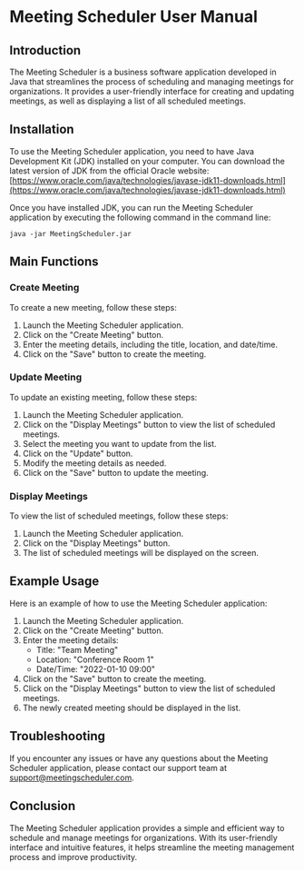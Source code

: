 # Meeting Scheduler User Manual

## Introduction

The Meeting Scheduler is a business software application developed in Java that streamlines the process of scheduling and managing meetings for organizations. It provides a user-friendly interface for creating and updating meetings, as well as displaying a list of all scheduled meetings.

## Installation

To use the Meeting Scheduler application, you need to have Java Development Kit (JDK) installed on your computer. You can download the latest version of JDK from the official Oracle website: [https://www.oracle.com/java/technologies/javase-jdk11-downloads.html](https://www.oracle.com/java/technologies/javase-jdk11-downloads.html)

Once you have installed JDK, you can run the Meeting Scheduler application by executing the following command in the command line:

```
java -jar MeetingScheduler.jar
```

## Main Functions

### Create Meeting

To create a new meeting, follow these steps:

1. Launch the Meeting Scheduler application.
2. Click on the "Create Meeting" button.
3. Enter the meeting details, including the title, location, and date/time.
4. Click on the "Save" button to create the meeting.

### Update Meeting

To update an existing meeting, follow these steps:

1. Launch the Meeting Scheduler application.
2. Click on the "Display Meetings" button to view the list of scheduled meetings.
3. Select the meeting you want to update from the list.
4. Click on the "Update" button.
5. Modify the meeting details as needed.
6. Click on the "Save" button to update the meeting.

### Display Meetings

To view the list of scheduled meetings, follow these steps:

1. Launch the Meeting Scheduler application.
2. Click on the "Display Meetings" button.
3. The list of scheduled meetings will be displayed on the screen.

## Example Usage

Here is an example of how to use the Meeting Scheduler application:

1. Launch the Meeting Scheduler application.
2. Click on the "Create Meeting" button.
3. Enter the meeting details: 
   - Title: "Team Meeting"
   - Location: "Conference Room 1"
   - Date/Time: "2022-01-10 09:00"
4. Click on the "Save" button to create the meeting.
5. Click on the "Display Meetings" button to view the list of scheduled meetings.
6. The newly created meeting should be displayed in the list.

## Troubleshooting

If you encounter any issues or have any questions about the Meeting Scheduler application, please contact our support team at support@meetingscheduler.com.

## Conclusion

The Meeting Scheduler application provides a simple and efficient way to schedule and manage meetings for organizations. With its user-friendly interface and intuitive features, it helps streamline the meeting management process and improve productivity.